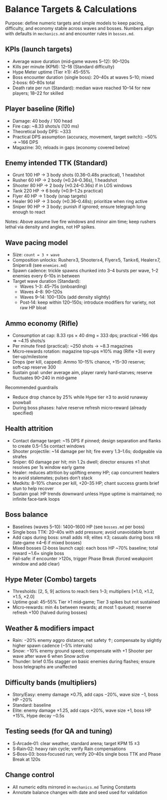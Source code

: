 # Balance Targets & Calculations

Purpose: define numeric targets and simple models to keep pacing, difficulty, and economy stable across waves and bosses. Numbers align with defaults in `mechanics.md` and encounter rules in `bosses.md`.

## KPIs (launch targets)
- Average wave duration (mid‑game waves 5–12): 90–120s
- Kills per minute (KPM): 12–18 (Standard difficulty)
- Hype Meter uptime (Tier ≥1): 45–55%
- Boss encounter duration (single boss): 20–40s at waves 5–10; mixed 2‑boss: 60–80s total
- Death rate per run (Standard): median wave reached 10–14 for new players; 18–22 for skilled

## Player baseline (Rifle)
- Damage: 40 body / 100 head
- Fire cap: ~8.33 shots/s (120 ms)
- Theoretical body DPS: ~333
- Practical DPS assumption (accuracy, movement, target switch): ~50% → ~166 DPS
- Magazine: 30; reloads in gaps (economy covered below)

## Enemy intended TTK (Standard)
- Grunt 100 HP → 3 body shots (0.36–0.48s practical), 1 headshot
- Rusher 60 HP → 2 body (≈0.24–0.36s), 1 headshot
- Shooter 80 HP → 2 body (≈0.24–0.36s) if in LOS windows
- Tank 220 HP → 6 body (≈0.9–1.2s practical)
- Flyer 40 HP → 1 body (snap targets)
 - Healer 90 HP → 3 body (≈0.36–0.48s); prioritize when ring active
 - Sniper 90 HP → 3 body; punish if ignored; ensure telegraph long enough to react

Notes: Above assume live fire windows and minor aim time; keep rushers lethal via density and angles, not HP spikes.

## Wave pacing model
- Size: `count = 3 + wave`
- Composition unlocks: Rusher≥3, Shooter≥4, Flyer≥5, Tank≥6, Healer≥7, Sniper≥8 (see `enemies.md`)
- Spawn cadence: trickle spawns chunked into 3–4 bursts per wave, 1–2 enemies every 6–10s in between
- Target wave duration (Standard):
  - Waves 1–3: 45–75s (onboarding)
  - Waves 4–8: 90–120s
  - Waves 9–14: 100–130s (add density slightly)
  - Post‑14: keep within 120–150s; introduce modifiers for variety, not raw HP bloat

## Ammo economy (Rifle)
- Consumption at cap: 8.33 rps × 40 dmg = 333 dps; practical ~166 dps ⇒ ~4.15 shots/s
- Per minute fired (practical): ~250 shots → ~8.3 magazines
- Micro‑rewards rotation: magazine top‑ups ≈10% mag (Rifle +3) every tier‑up/milestone
- Drops (per kill, capped): Ammo 10–15% chance, +15–30 reserve; soft‑cap reserve 300
- Sustain goal: under average aim, player rarely hard‑starves; reserve fluctuates 90–240 in mid‑game

Recommended guardrails
- Reduce drop chance by 25% while Hype tier ≥3 to avoid runaway snowball
- During boss phases: halve reserve refresh micro‑reward (already specified)

## Health attrition
- Contact damage target: ~15 DPS if pinned; design separation and flanks to create 0.5–1.5s contact windows
- Shooter projectile: ~14 damage per hit; fire every 1.3–1.6s; dodgeable via strafes
- Sniper: 60 damage per hit; min 1.2s dwell; director ensures ≤1 shot resolves per 1s window early game
- Healer: reduces attrition by uplifting enemy HP; cap concurrent healers to avoid stalemates; pulses don’t stack
- Medkits: 8–10% chance per kill, +20–35 HP; chant success grants brief stun to help recover
- Sustain goal: HP trends downward unless Hype uptime is maintained; no infinite face‑tank loops

## Boss balance
- Baselines (waves 5–10): 1400–1600 HP (see `bosses.md` per boss)
- Single boss TTK: 20–40s with add pressure; avoid unavoidable burst
- Add caps during boss: small adds ≤8; elites ≤3; casuals during boss ≤8 (late‑game ≤4–6 if mixed bosses)
- Mixed bosses (2‑boss launch cap): each boss HP ~70% baseline; total reward ~1.6× single boss
- Fail‑safe: if encounter >120s, trigger Phase Break (forced weakpoint window and add clear)

## Hype Meter (Combo) targets
- Thresholds: [2, 5, 9] actions to reach tiers 1–3; multipliers [×1.0, ×1.2, ×1.5, ×2.0]
- Uptime goal: 45–55% Tier ≥1 mid‑game; Tier 3 spikes but not sustained
- Micro‑rewards: min 4s between rewards; at most 1 queued; reserve refresh +100 (halved during bosses)

## Weather & modifiers impact
- Rain: −20% enemy aggro distance; net safety ↑; compensate by slightly higher spawn cadence (−5% intervals)
- Snow: −10% enemy ground speed; compensate with +1 Shooter per wave after wave 6 when Snow active
- Thunder: brief 0.15s stagger on basic enemies during flashes; ensure boss telegraphs are unaffected

## Difficulty bands (multipliers)
- Story/Easy: enemy damage ×0.75, add caps −20%, wave size −1, boss HP −20%
- Standard: baseline
- Elite: enemy damage ×1.25, add caps +20%, wave size +1, boss HP +15%, Hype decay −0.5s

## Testing seeds (for QA and tuning)
- S‑Arcade‑01: clear weather, standard arena; target KPM 15 ±3
- S‑Rain‑02: heavy rain cycle; verify Rain compensations
- S‑Boss‑03: boss‑focused run; verify 20–40s single boss TTK and Phase Break at 120s

## Change control
- All numeric edits mirrored in `mechanics.md` Tuning Constants
- Annotate balance changes with date and seed used for validation



